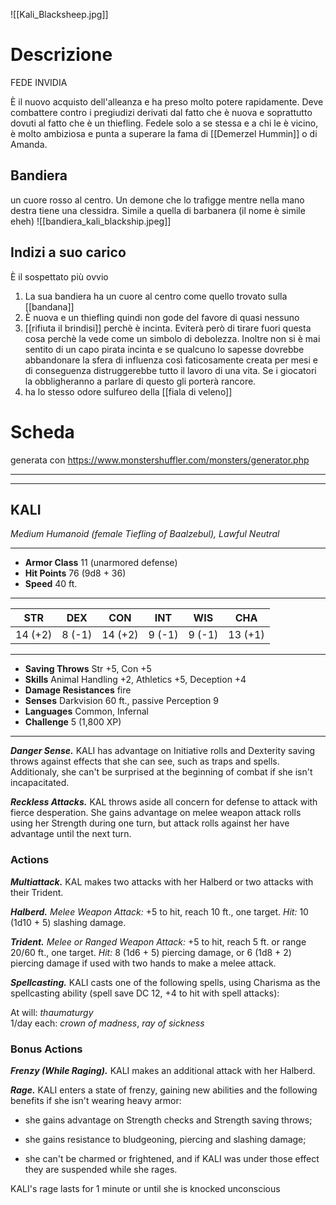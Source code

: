 ![[Kali_Blacksheep.jpg]]
# Descrizione
FEDE
INVIDIA

È il nuovo acquisto dell'alleanza e ha preso molto potere rapidamente. Deve combattere contro i pregiudizi derivati dal fatto che è nuova e soprattutto dovuti al fatto che è un thiefling. Fedele solo a se stessa e a chi le è vicino, è molto ambiziosa e punta a superare la fama di [[Demerzel Hummin]] o di Amanda. 
## Bandiera
un cuore rosso al centro. Un demone che lo trafigge mentre nella mano destra tiene una clessidra. Simile a quella di barbanera (il nome è simile eheh)
![[bandiera_kali_blackship.jpeg]]
## Indizi a suo carico
È il sospettato più ovvio
1. La sua bandiera ha un cuore al centro come quello trovato sulla [[bandana]]
2. È nuova e un thiefling quindi non gode del favore di quasi nessuno
3. [[rifiuta il brindisi]] perchè è incinta. Eviterà però di tirare fuori questa cosa perchè la vede come un simbolo di debolezza. Inoltre non si è mai sentito di un capo pirata incinta e se qualcuno lo sapesse dovrebbe abbandonare la sfera di influenza così faticosamente creata per mesi e di conseguenza distruggerebbe tutto il lavoro di una vita. Se i giocatori la obbligheranno a parlare di questo gli porterà rancore.
4. ha lo stesso odore sulfureo della [[fiala di veleno]]

# Scheda

generata con https://www.monstershuffler.com/monsters/generator.php
___
___
## KALI
*Medium Humanoid (female Tiefling of Baalzebul), Lawful Neutral*
___
 - **Armor Class** 11 (unarmored defense)
 - **Hit Points** 76 (9d8 + 36)
 - **Speed** 40 ft.
___

|   STR   |  DEX   |   CON   |  INT   |  WIS   |   CHA   |
|:-------:|:------:|:-------:|:------:|:------:|:-------:|
| 14 (+2) | 8 (-1) | 14 (+2) | 9 (-1) | 9 (-1) | 13 (+1) |

___
 - **Saving Throws** Str +5, Con +5
 - **Skills** Animal Handling +2, Athletics +5, Deception +4
 - **Damage Resistances** fire
 - **Senses** Darkvision 60 ft., passive Perception 9
 - **Languages** Common, Infernal
 - **Challenge** 5 (1,800 XP)
___
 ***Danger Sense.*** KALI has advantage on Initiative rolls and Dexterity saving throws against effects that she can see, such as traps and spells. Additionaly, she can't be surprised at the beginning of combat if she isn't incapacitated.

 ***Reckless Attacks.*** KAL throws aside all concern for defense to attack with fierce desperation. She gains advantage on melee weapon attack rolls using her Strength during one turn, but attack rolls against her have advantage until the next turn.

### Actions
***Multiattack.*** KAL makes two  attacks with her Halberd or two  attacks with their Trident.

 ***Halberd.*** _Melee Weapon Attack:_ +5 to hit, reach 10 ft., one target. _Hit:_ 10 (1d10 + 5) slashing damage.

 ***Trident.*** _Melee or Ranged Weapon Attack:_ +5 to hit, reach 5 ft. or range 20/60 ft., one target. _Hit:_ 8 (1d6 + 5) piercing damage, or 6 (1d8 + 2) piercing damage if used with two hands to make a melee attack.
 
 ***Spellcasting.*** KALI casts one of the following spells, using Charisma as the spellcasting ability (spell save DC 12, +4 to hit with spell attacks):

 At will: _thaumaturgy_<br>
1/day each: _crown of madness_, _ray of sickness_ 

### Bonus Actions
 ***Frenzy (While Raging).*** KALI makes an additional attack with her Halberd.

 ***Rage.*** KALI enters a state of frenzy, gaining new abilities and the following benefits if she isn't wearing heavy armor:

 - she gains advantage on Strength checks and Strength saving throws;

 - she gains resistance to bludgeoning, piercing and slashing damage;

 - she can't be charmed or frightened, and if KALI was under those effect they are suspended while she rages.

 KALI's rage lasts for 1 minute or until she is knocked unconscious